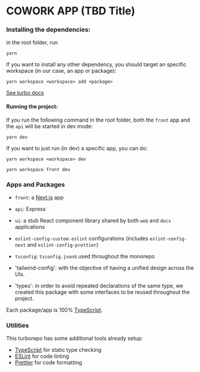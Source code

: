 # COWORK APP (TBD Title)

### Installing the dependencies:

in the root folder, run

```
yarn
```

If you want to install any other dependency, you should target an specific workspace (in our case, an app or package):
```
yarn workspace <workspace> add <package>
```
[See turbo docs](https://turbo.build/repo/docs/handbook/package-installation#addingremovingupgrading-packages)

#### Running the project:

If you run the following command in the root folder, both the `front` app and the `api` will be started in dev mode:

```
yarn dev
```

If you want to just run (in dev) a specific app, you can do:
```
yarn workspace <workspace> dev

yarn workspace front dev
```

### Apps and Packages

- `front`: a [Next.js](https://nextjs.org/) app
- `api`: Express

- `ui`: a stub React component library shared by both `web` and `docs` applications
- `eslint-config-custom`: `eslint` configurations (includes `eslint-config-next` and `eslint-config-prettier`)
- `tsconfig`: `tsconfig.json`s used throughout the monorepo
- 'tailwind-config': with the objective of having a unified design across the UIs.
- 'types': in order to avoid repeated declarations of the same type, we created this package with some interfaces to be reused throughout the project.

Each package/app is 100% [TypeScript](https://www.typescriptlang.org/).

### Utilities

This turborepo has some additional tools already setup:

- [TypeScript](https://www.typescriptlang.org/) for static type checking
- [ESLint](https://eslint.org/) for code linting
- [Prettier](https://prettier.io) for code formatting

